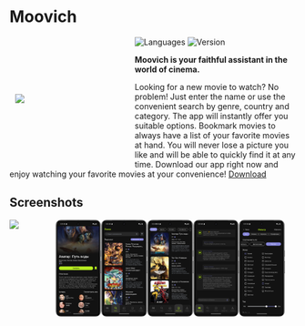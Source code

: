 
# Moovich

<img src="https://i.ibb.co/5RdLrQQ/logo.png" align="left" width="200" hspace="10" vspace="100">

![Languages](https://img.shields.io/badge/Languages-RU|EN-blue.svg)
![Version](https://img.shields.io/badge/Verison-1.0.0-green.svg)

<b>Moovich is your faithful assistant in the world of cinema. </b>

Looking for a new movie to watch? No problem! Just enter the name or use the convenient search by genre, country and category. The app will instantly offer you suitable options. Bookmark movies to always have a list of your favorite movies at hand. You will never lose a picture you like and will be able to quickly find it at any time. Download our app right now and enjoy watching your favorite movies at your convenience! 
[Download](https://minhaskamal.github.io/DownGit/#/home?url=https://github.com/YuryShchasny/Moovich/blob/master/Moovich.apk)

## Screenshots
<div style="display:flex;" >
<img src="screenshots/Screenshot_main.png" width="16%" >
<img src="screenshots/Screenshot_movie.png" width="16%" >
<img src="screenshots/Screenshot_search.png" width="16%" >
<img src="screenshots/Screenshot_watch.png" width="16%" >
<img src="screenshots/Screenshot_assist.png" width="16%" >
<img src="screenshots/Screenshot_filter.png" width="16%" >
